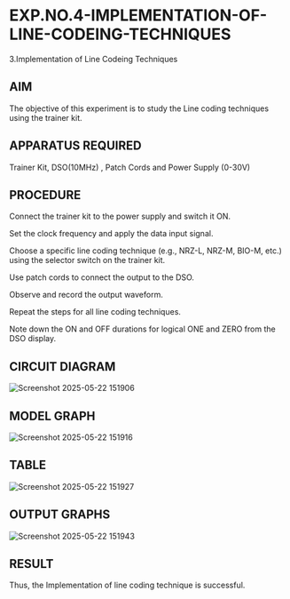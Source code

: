 # EXP.NO.4-IMPLEMENTATION-OF-LINE-CODEING-TECHNIQUES

3.Implementation of Line Codeing Techniques 
  
## AIM    
 The objective of this experiment is to study the Line coding techniques using the trainer kit. 
## APPARATUS REQUIRED
Trainer Kit, DSO(10MHz) , Patch Cords and Power Supply (0-30V)   
## PROCEDURE
Connect the trainer kit to the power supply and switch it ON.

Set the clock frequency and apply the data input signal.

Choose a specific line coding technique (e.g., NRZ-L, NRZ-M, BIO-M, etc.) using the selector switch on the trainer kit.

Use patch cords to connect the output to the DSO.

Observe and record the output waveform.

Repeat the steps for all line coding techniques.

Note down the ON and OFF durations for logical ONE and ZERO from the DSO display.

## CIRCUIT DIAGRAM
![Screenshot 2025-05-22 151906](https://github.com/user-attachments/assets/334b14d5-98b2-4b9c-a7a4-c14f0325926c)

## MODEL GRAPH
![Screenshot 2025-05-22 151916](https://github.com/user-attachments/assets/4fff31a4-f4fe-41c0-9754-f8aa9e63599c)


## TABLE
![Screenshot 2025-05-22 151927](https://github.com/user-attachments/assets/13b97aa9-7827-4991-9d67-732bba9519ec)


## OUTPUT GRAPHS
![Screenshot 2025-05-22 151943](https://github.com/user-attachments/assets/0c4386bd-9704-4e05-92b5-edf49deb9088)

## RESULT 
Thus, the Implementation of line coding technique is successful.
